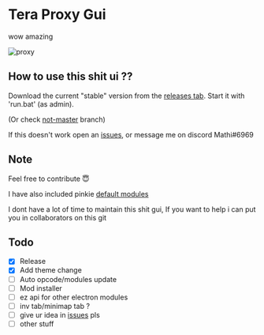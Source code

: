 # Tera Proxy Gui
wow amazing

![proxy](https://i.imgur.com/f3UX2jY.png)

## How to use this shit ui ??
Download the current "stable" version from the [releases tab](https://github.com/Mathicha/tera-proxy-gui/releases).
Start it with 'run.bat' (as admin).

(Or check [not-master](https://github.com/Mathicha/tera-proxy-gui/tree/not-master) branch)

If this doesn't work open an [issues](https://github.com/Mathicha/tera-proxy-gui/issues/new), or message me on discord Mathi#6969

## Note
Feel free to contribute 😇

I have also included pinkie [default modules](https://github.com/pinkipi/tera-proxy/tree/master/bin/node_modules)

I dont have a lot of time to maintain this shit gui, If you want to help i can put you in collaborators on this git

## Todo
- [x] Release
- [x] Add theme change
- [ ] Auto opcode/modules update
- [ ] Mod installer
- [ ] ez api for other electron modules
- [ ] inv tab/minimap tab ?
- [ ] give ur idea in [issues](https://github.com/Mathicha/tera-proxy-gui/issues) pls
- [ ] other stuff
